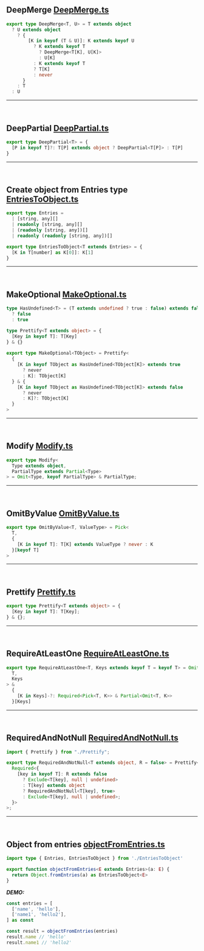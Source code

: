 ## DeepMerge [DeepMerge.ts](/snippets/typescript/DeepMerge.ts)
```ts
export type DeepMerge<T, U> = T extends object
  ? U extends object
    ? {
        [K in keyof (T & U)]: K extends keyof U
          ? K extends keyof T
            ? DeepMerge<T[K], U[K]>
            : U[K]
          : K extends keyof T
          ? T[K]
          : never
      }
    : T
  : U
```

<hr /><br />

## DeepPartial [DeepPartial.ts](/snippets/typescript/DeepPartial.ts)
```ts
export type DeepPartial<T> = {
  [P in keyof T]?: T[P] extends object ? DeepPartial<T[P]> : T[P]
}
```

<hr /><br />

## Create object from Entries type [EntriesToObject.ts](/snippets/typescript/EntriesToObject.ts)
```ts
export type Entries =
  | [string, any][]
  | readonly [string, any][]
  | (readonly [string, any])[]
  | readonly (readonly [string, any])[]

export type EntriesToObject<T extends Entries> = {
  [K in T[number] as K[0]]: K[1]
}
```

<hr /><br />

## MakeOptional [MakeOptional.ts](/snippets/typescript/MakeOptional.ts)
```ts
type HasUndefined<T> = (T extends undefined ? true : false) extends false
  ? false
  : true

type Prettify<T extends object> = {
  [Key in keyof T]: T[Key]
} & {}
  
export type MakeOptional<TObject> = Prettify<
  {
    [K in keyof TObject as HasUndefined<TObject[K]> extends true
      ? never
      : K]: TObject[K]
  } & {
    [K in keyof TObject as HasUndefined<TObject[K]> extends false
      ? never
      : K]?: TObject[K]
  }
>
```

<hr /><br />

## Modify [Modify.ts](/snippets/typescript/Modify.ts)
```ts
export type Modify<
  Type extends object,
  PartialType extends Partial<Type>
> = Omit<Type, keyof PartialType> & PartialType;
```

<hr /><br />

## OmitByValue [OmitByValue.ts](/snippets/typescript/OmitByValue.ts)
```ts
export type OmitByValue<T, ValueType> = Pick<
  T,
  {
    [K in keyof T]: T[K] extends ValueType ? never : K
  }[keyof T]
>
```

<hr /><br />

## Prettify [Prettify.ts](/snippets/typescript/Prettify.ts)
```ts
export type Prettify<T extends object> = {
  [Key in keyof T]: T[Key];
} & {};
```

<hr /><br />

## RequireAtLeastOne [RequireAtLeastOne.ts](/snippets/typescript/RequireAtLeastOne.ts)
```ts
export type RequireAtLeastOne<T, Keys extends keyof T = keyof T> = Omit<
  T,
  Keys
> &
  {
    [K in Keys]-?: Required<Pick<T, K>> & Partial<Omit<T, K>>
  }[Keys]
```

<hr /><br />

## RequiredAndNotNull [RequiredAndNotNull.ts](/snippets/typescript/RequiredAndNotNull.ts)
```ts
import { Prettify } from "./Prettify";

export type RequiredAndNotNull<T extends object, R = false> = Prettify<
  Required<{
    [key in keyof T]: R extends false
      ? Exclude<T[key], null | undefined>
      : T[key] extends object
      ? RequiredAndNotNull<T[key], true>
      : Exclude<T[key], null | undefined>;
  }>
>;
```

<hr /><br />

## Object from entries [objectFromEntries.ts](/snippets/typescript/objectFromEntries.ts)
```ts
import type { Entries, EntriesToObject } from './EntriesToObject'

export function objectFromEntries<E extends Entries>(a: E) {
  return Object.fromEntries(a) as EntriesToObject<E>
}
```
***DEMO:***

```ts
const entries = [
  ['name', 'hello'],
  ['name1', 'hello2'],
] as const

const result = objectFromEntries(entries)
result.name // 'hello'
result.name1 // 'hello2'
```